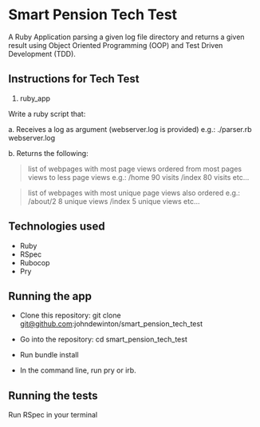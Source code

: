 # Smart Pension Tech Test #

A Ruby Application parsing a given log file directory and returns a given result using Object Oriented Programming (OOP) and Test Driven Development (TDD).

## Instructions for Tech Test ##

1. ruby_app

Write a ruby script that:

a. Receives a log as argument (webserver.log is provided)
  e.g.: ./parser.rb webserver.log

b. Returns the following:

  > list of webpages with most page views ordered from most pages views to less page views
     e.g.:
         /home 90 visits
         /index 80 visits
         etc...
 
 > list of webpages with most unique page views also ordered
     e.g.:
         /about/2   8 unique views
         /index     5 unique views
         etc...

## Technologies used ##

* Ruby
* RSpec
* Rubocop
* Pry

## Running the app ##

* Clone this repository: git clone git@github.com:johndewinton/smart_pension_tech_test

* Go into the repository: cd smart_pension_tech_test

* Run bundle install

* In the command line, run pry or irb.

## Running the tests ##

Run RSpec in your terminal


